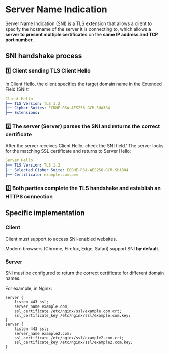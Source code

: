 # Server Name Indication
Server Name Indication (SNI) is a TLS extension that allows a client to specify the hostname of the server it is connecting to, which allows **a server to present multiple certificates** on the **same IP address and TCP port number**.

## SNI handshake process 
### 1️⃣ Client sending TLS Client Hello

In Client Hello, the client specifies the target domain name in the Extended Field (SNI):

```yaml
Client Hello
├── TLS Version: TLS 1.2
├── Cipher Suites: ECDHE-RSA-AES256-GCM-SHA384
├── Extensions:
```

### 2️⃣ The server (Server) parses the SNI and returns the correct certificate
After the server receives Client Hello, check the SNI field.'
The server looks for the matching SSL certificate and returns to Server Hello:
```yaml
Server Hello
├── TLS Version: TLS 1.2
├── Selected Cipher Suite: ECDHE-RSA-AES256-GCM-SHA384
├── Certificate: example.com.pem
```

### 3️⃣ Both parties complete the TLS handshake and establish an HTTPS connection


## Specific implementation
### Client 
Client must support to access SNI-enabled websites.

Modern browsers (Chrome, Firefox, Edge, Safari) support SNI **by default**.

### Server
SNI must be configured to return the correct certificate for different domain names.

For example, in Nginx:

```nginx
server {
    listen 443 ssl;
    server_name example.com;
    ssl_certificate /etc/nginx/ssl/example.com.crt;
    ssl_certificate_key /etc/nginx/ssl/example.com.key;
}
server {
    listen 443 ssl;
    server_name example2.com;
    ssl_certificate /etc/nginx/ssl/example2.com.crt;
    ssl_certificate_key /etc/nginx/ssl/example2.com.key;
}
```